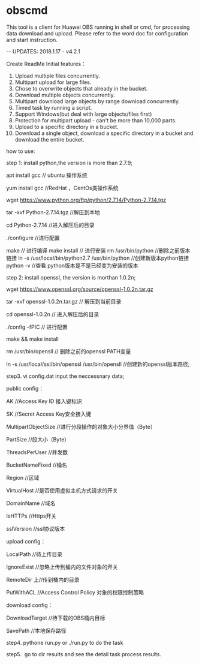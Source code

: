 # obscmd
This tool is a client for Huawei OBS running in shell or cmd, for processing data download and upload.
Please refer to the word doc for configuration and start instruction.


-- UPDATES:
2018.1.17 - v4.2.1

Create ReadMe
Initial features：
1.  Upload multiple files concurrently.
2.  Multipart upload for large files.
3.  Chose to overwrite objects that already in the bucket.
4.  Download multiple objects concurrently.
5.  Multipart download large objects by range download concurrently.
6.  Timed task by running a script.
7.  Support Windows(but deal with large objects/files first)
8.  Protection for multipart upload - can't be more than 10,000 parts.
9.  Upload to a specific directory in a bucket.
10. Download a single object, download a specific directory in a bucket and download the entire bucket.

how to use:

step 1: install python,the version is more than 2.7.9;

  apt install gcc   // ubuntu 操作系统
  
  yum install gcc   //RedHat ，CentOs类操作系统
  
wget https://www.python.org/ftp/python/2.7.14/Python-2.7.14.tgz 

tar -xvf Python-2.7.14.tgz    //解压到本地

cd Python-2.7.14             //进入解压后的目录 

./configure                  //进行配置

make   // 进行编译
make  install // 进行安装
rm /usr/bin/python  //删除之前版本链接 
ln -s /usr/local/bin/python2.7 /usr/bin/python   //创建新版本python链接 
python -v   //查看 python版本是不是已经变为安装的版本

step 2: install openssl, the version is morthan 1.0.2n;

wget https://www.openssl.org/source/openssl-1.0.2n.tar.gz

 tar -xvf  openssl-1.0.2n.tar.gz    // 解压到当前目录
 
cd openssl-1.0.2n    // 进入解压后的目录

./config -fPIC  //  进行配置

make && make install

rm /usr/bin/opensll  // 删除之前的openssl PATH变量 

ln -s /usr/local/ssl/bin/openssl /usr/bin/opensll  //创建新的openssl版本路径;

step3.
vi config.dat input the neccessnary data;

public config：

AK	//Access Key ID 接入键标识

SK	//Secret Access Key安全接入键

MultipartObjectSize	 //进行分段操作的对象大小分界值（Byte）

PartSize	 //段大小（Byte）

ThreadsPerUser	//并发数

BucketNameFixed	//桶名

Region	//区域

VirtualHost	//是否使用虚拟主机方式请求的开关

DomainName	//域名

IsHTTPs	//Https开关

sslVersion	//ssl协议版本

upload config：

LocalPath	  //待上传目录

IgnoreExist	 //忽略上传到桶内的文件对象的开关

RemoteDir	上//传到桶内的目录

PutWithACL	//Access Control Policy 对象的权限控制策略

download config：

DownloadTarget	//待下载的OBS桶内目标

SavePath	//本地保存路径

step4.
 pythone run.py or ./run.py  to do the task
 
step5.
  go to dir results and see the detail task process results.
 
